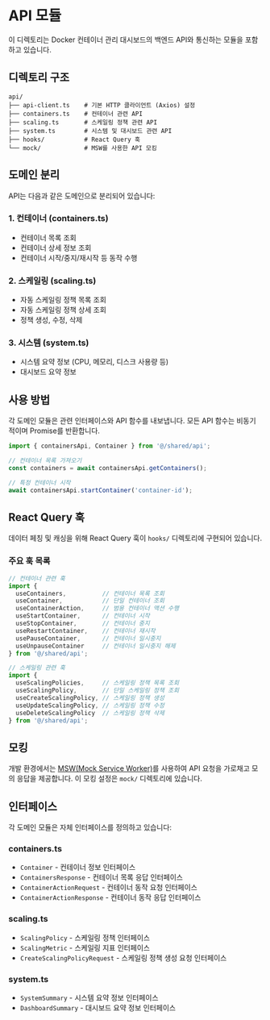 # API 모듈

이 디렉토리는 Docker 컨테이너 관리 대시보드의 백엔드 API와 통신하는 모듈을 포함하고 있습니다.

## 디렉토리 구조

```
api/
├── api-client.ts    # 기본 HTTP 클라이언트 (Axios) 설정
├── containers.ts    # 컨테이너 관련 API
├── scaling.ts       # 스케일링 정책 관련 API
├── system.ts        # 시스템 및 대시보드 관련 API
├── hooks/           # React Query 훅
└── mock/            # MSW를 사용한 API 모킹
```

## 도메인 분리

API는 다음과 같은 도메인으로 분리되어 있습니다:

### 1. 컨테이너 (containers.ts)
- 컨테이너 목록 조회
- 컨테이너 상세 정보 조회
- 컨테이너 시작/중지/재시작 등 동작 수행

### 2. 스케일링 (scaling.ts)
- 자동 스케일링 정책 목록 조회
- 자동 스케일링 정책 상세 조회
- 정책 생성, 수정, 삭제

### 3. 시스템 (system.ts)
- 시스템 요약 정보 (CPU, 메모리, 디스크 사용량 등)
- 대시보드 요약 정보

## 사용 방법

각 도메인 모듈은 관련 인터페이스와 API 함수를 내보냅니다. 모든 API 함수는 비동기적이며 Promise를 반환합니다.

```typescript
import { containersApi, Container } from '@/shared/api';

// 컨테이너 목록 가져오기
const containers = await containersApi.getContainers();

// 특정 컨테이너 시작
await containersApi.startContainer('container-id');
```

## React Query 훅

데이터 페칭 및 캐싱을 위해 React Query 훅이 `hooks/` 디렉토리에 구현되어 있습니다.

### 주요 훅 목록

```typescript
// 컨테이너 관련 훅
import { 
  useContainers,          // 컨테이너 목록 조회
  useContainer,           // 단일 컨테이너 조회
  useContainerAction,     // 범용 컨테이너 액션 수행
  useStartContainer,      // 컨테이너 시작
  useStopContainer,       // 컨테이너 중지
  useRestartContainer,    // 컨테이너 재시작
  usePauseContainer,      // 컨테이너 일시중지
  useUnpauseContainer     // 컨테이너 일시중지 해제
} from '@/shared/api';

// 스케일링 관련 훅
import {
  useScalingPolicies,     // 스케일링 정책 목록 조회
  useScalingPolicy,       // 단일 스케일링 정책 조회
  useCreateScalingPolicy, // 스케일링 정책 생성
  useUpdateScalingPolicy, // 스케일링 정책 수정
  useDeleteScalingPolicy  // 스케일링 정책 삭제
} from '@/shared/api';
```

## 모킹

개발 환경에서는 [MSW(Mock Service Worker)](https://mswjs.io/)를 사용하여 API 요청을 가로채고 모의 응답을 제공합니다. 이 모킹 설정은 `mock/` 디렉토리에 있습니다.

## 인터페이스

각 도메인 모듈은 자체 인터페이스를 정의하고 있습니다:

### containers.ts
- `Container` - 컨테이너 정보 인터페이스
- `ContainersResponse` - 컨테이너 목록 응답 인터페이스
- `ContainerActionRequest` - 컨테이너 동작 요청 인터페이스
- `ContainerActionResponse` - 컨테이너 동작 응답 인터페이스

### scaling.ts
- `ScalingPolicy` - 스케일링 정책 인터페이스
- `ScalingMetric` - 스케일링 지표 인터페이스
- `CreateScalingPolicyRequest` - 스케일링 정책 생성 요청 인터페이스

### system.ts
- `SystemSummary` - 시스템 요약 정보 인터페이스
- `DashboardSummary` - 대시보드 요약 정보 인터페이스 